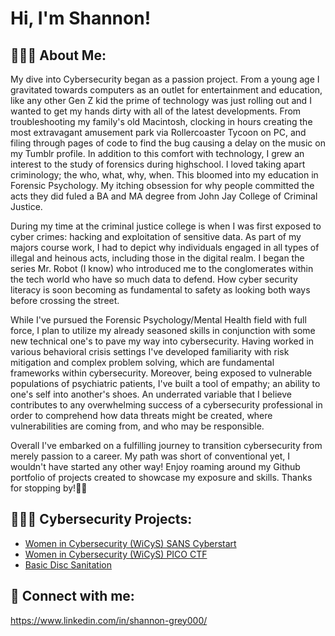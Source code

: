 <h1>Hi, I'm Shannon! 
<h2>🙋🏻‍♀️ About Me: </h2>

My dive into Cybersecurity began as a passion project. From a young age I gravitated towards computers as an outlet for entertainment and education, like any other Gen Z kid the prime of technology was just rolling out and I wanted to get my hands dirty with all of the latest developments. From troubleshooting my family's old Macintosh, clocking in hours creating the most extravagant amusement park via Rollercoaster Tycoon on PC, and filing through pages of code to find the bug causing a delay on the music on my Tumblr profile. In addition to this comfort with technology, I grew an interest to the study of forensics during highschool. I loved taking apart criminology; the who, what, why, when. This bloomed into my education in Forensic Psychology. My itching obsession for why people committed the acts they did fuled a BA and MA degree from John Jay College of Criminal Justice.

During my time at the criminal justice college is when I was first exposed to cyber crimes: hacking and exploitation of sensitive data. As part of my majors course work, I had to depict why individuals engaged in all types of illegal and heinous acts, including those in the digital realm. I began the series Mr. Robot (I know) who introduced me to the conglomerates within the tech world who have so much data to defend. How cyber security literacy is soon becoming as fundamental to safety as looking both ways before crossing the street. 

While I've pursued the Forensic Psychology/Mental Health field with full force, I plan to utilize my already seasoned skills in conjunction with some new technical one's to pave my way into cybersecurity. Having worked in various behavioral crisis settings I've developed familiarity with risk mitigation and complex problem solving, which are fundamental frameworks within cybersecurity. Moreover, being exposed to vulnerable populations of psychiatric patients, I've built a tool of empathy; an ability to one's self into another's shoes. An underrated variable that I believe contributes to any overwhelming success of a cybersecurity professional in order to comprehend how data threats might be created, where vulnerabilities are coming from, and who may be responsible.

Overall I've embarked on a fulfilling journey to transition cybersecurity from merely passion to a career. My path was short of conventional yet, I wouldn't have started any other way! Enjoy roaming around my Github portfolio of projects created to showcase my exposure and skills. Thanks for stopping by!🫧💌
  
<h2> 👩🏻‍💻 Cybersecurity Projects:</h2>

  - [Women in Cybersecurity (WiCyS) SANS Cyberstart](https://github.com/shannongrey/SANS-Cyberstart)
  - [Women in Cybersecurity (WiCyS) PICO CTF](https://github.com/shannongrey/Pico-CTF)
  - [Basic Disc Sanitation](https://github.com/shannongrey/Disk-Sanitation-/blob/main/README.md)

<h2> 🤳 Connect with me:</h2>

 https://www.linkedin.com/in/shannon-grey000/
<!--
**joshmadakor1/joshmadakor1** is a ✨ _special_ ✨ repository because its `README.md` (this file) appears on your GitHub profile.

Here are some ideas to get you started:

- 🔭 I’m currently working on ...
- 🌱 I’m currently learning ...
- 👯 I’m looking to collaborate on ...
- 🤔 I’m looking for help with ...
- 💬 Ask me about ...
- 📫 How to reach me: ...
- 😄 Pronouns: ...
- ⚡ Fun fact: ...
-->
